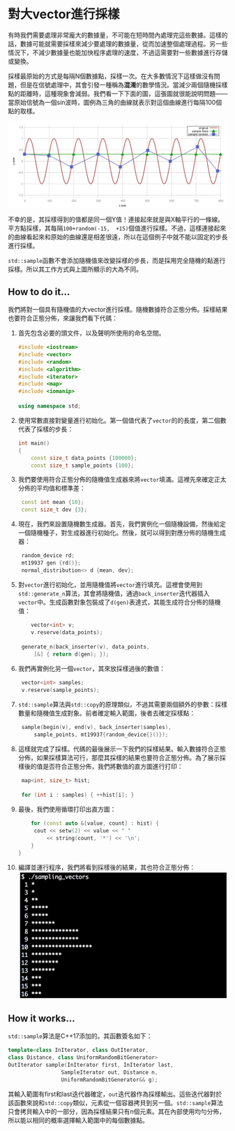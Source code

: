 # 對大vector進行採樣

有時我們需要處理非常龐大的數據量，不可能在短時間內處理完這些數據。這樣的話，數據可能就需要採樣來減少要處理的數據量，從而加速整個處理過程。另一些情況下，不減少數據量也能加快程序處理的速度，不過這需要對一些數據進行存儲或變換。

採樣最原始的方式是每隔N個數據點，採樣一次。在大多數情況下這樣做沒有問題，但是在信號處理中，其會引發一種稱為**混淆**的數學情況。當減少兩個隨機採樣點的距離時，這種現象會減弱。我們看一下下面的圖，這張圖就很能說明問題——當原始信號為一個sin波時，圖例為三角的曲線就表示對這個曲線進行每隔100個點的取樣。

![](../../images/chapter5/5-8-1.png)

不幸的是，其採樣得到的值都是同一個Y值！連接起來就是與X軸平行的一條線。平方點採樣，其每隔`100+random(-15,  +15)`個值進行採樣。不過，這樣連接起來的曲線看起來和原始的曲線還是相差很遠，所以在這個例子中就不能以固定的步長進行採樣。

`std::sample`函數不會添加隨機值來改變採樣的步長，而是採用完全隨機的點進行採樣。所以其工作方式與上圖所顯示的大為不同。

## How to do it...

我們將對一個具有隨機值的大vector進行採樣。隨機數據符合正態分佈。採樣結果也要符合正態分佈，來讓我們看下代碼：

1. 首先包含必要的頭文件，以及聲明所使用的命名空間。

   ```c++
   #include <iostream>
   #include <vector>
   #include <random>
   #include <algorithm>
   #include <iterator>
   #include <map>
   #include <iomanip>

   using namespace std; 
   ```

2. 使用常數直接對變量進行初始化。第一個值代表了`vector`的的長度，第二個數代表了採樣的步長：

   ```c++
   int main()
   {
       const size_t data_points {100000};
       const size_t sample_points {100};
   ```

3. 我們要使用符合正態分佈的隨機值生成器來將`vector`填滿。這裡先來確定正太分佈的平均值和標準差：

   ```c++
   	const int mean {10};
   	const size_t dev {3};
   ```

4. 現在，我們來設置隨機數生成器。首先，我們實例化一個隨機設備，然後給定一個隨機種子，對生成器進行初始化。然後，就可以得到對應分佈的隨機生成器：

   ```c++
   	random_device rd;
   	mt19937 gen {rd()};
   	normal_distribution<> d {mean, dev};
   ```

5. 對`vector`進行初始化，並用隨機值將`vector`進行填充。這裡會使用到`std::generate_n`算法，其會將隨機值，通過`back_inserter`迭代器插入`vector`中。生成函數對象包裝成了`d(gen)`表達式，其能生成符合分佈的隨機值：

   ```c++
       vector<int> v;
       v.reserve(data_points);
       
   	generate_n(back_inserter(v), data_points,
       	[&] { return d(gen); });
   ```

6. 我們再實例化另一個`vector`，其來放採樣過後的數值：

   ```c++
   	vector<int> samples;
   	v.reserve(sample_points);
   ```

7. `std::sample`算法與`std::copy`的原理類似，不過其需要兩個額外的參數：採樣數量和隨機值生成對象。前者確定輸入範圍，後者去確定採樣點：

   ```c++
   	sample(begin(v), end(v), back_inserter(samples),
   		sample_points, mt19937{random_device{}()});
   ```

8. 這樣就完成了採樣。代碼的最後展示一下我們的採樣結果。輸入數據符合正態分佈，如果採樣算法可行，那麼其採樣的結果也要符合正態分佈。為了展示採樣後的值是否符合正態分佈，我們將數值的直方圖進行打印：

   ```c++
   	map<int, size_t> hist;

   	for (int i : samples) { ++hist[i]; }
   ```

9. 最後，我們使用循環打印出直方圖：

   ```c++
       for (const auto &[value, count] : hist) {
       	cout << setw(2) << value << " "
       		<< string(count, '*') << '\n';
       }
   }
   ```

10. 編譯並運行程序，我們將看到採樣後的結果，其也符合正態分佈：![](../../images/chapter5/5-8-2.png)

## How it works...

 `std::sample`算法是C++17添加的。其函數簽名如下：

```c++
template<class InIterator, class OutIterator,
class Distance, class UniformRandomBitGenerator>
OutIterator sample(InIterator first, InIterator last,
				 SampleIterator out, Distance n,
				 UniformRandomBitGenerator&& g);
```

其輸入範圍有first和last迭代器確定，`out`迭代器作為採樣輸出。這些迭代器對於該函數來說和`std::copy`類似，元素從一個容器拷貝到另一個。`std::sample`算法只會拷貝輸入中的一部分，因為採樣結果只有n個元素。其在內部使用均勻分佈，所以能以相同的概率選擇輸入範圍中的每個數據點。